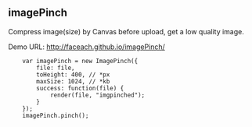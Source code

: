 imagePinch
----------

Compress image(size) by Canvas before upload, get a low quality image.

Demo URL: http://faceach.github.io/imagePinch/

```
    var imagePinch = new ImagePinch({
        file: file,
        toHeight: 400, // *px
        maxSize: 1024, // *kb
        success: function(file) {
            render(file, "imgpinched");
        }
    });
    imagePinch.pinch();
```